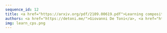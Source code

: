 ```yaml
---
sequence_id: 12
title: <a href="https://arxiv.org/pdf/2109.00619.pdf">Learning compositional programs with arguments and sampling</a>
authors: <a href="https://detoni.me/">Giovanni De Toni</a>, <a href="https://scholar.google.com/citations?user=kzYHFWMAAAAJ">Luca Erculiani</a>, <a href="https://disi.unitn.it/~passerini/">Andrea Passerini</a>
img: learn_cps.png
---
```

